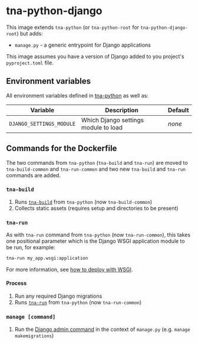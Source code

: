 # tna-python-django

This image extends `tna-python` (or `tna-python-root` for `tna-python-django-root`) but adds:

- `manage.py` - a generic entrypoint for Django applications

This image assumes you have a version of Django added to you project's `pyproject.toml` file.

## Environment variables

All environment variables defined in [tna-python](../tna-python/README.md) as well as:

| Variable                 | Description                          | Default |
| ------------------------ | ------------------------------------ | ------- |
| `DJANGO_SETTINGS_MODULE` | Which Django settings module to load | _none_  |

## Commands for the Dockerfile

The two commands from `tna-python` (`tna-build` and `tna-run`) are moved to `tna-build-common` and `tna-run-common` and two new `tna-build` and `tna-run` commands are added.

### `tna-build`

1. Runs [`tna-build`](../tna-python/README.md#tna-build) from `tna-python` (now `tna-build-common`)
1. Collects static assets (requires setup and directories to be present)

### `tna-run`

As with `tna-run` command from `tna-python` (now `tna-run-common`), this takes one positional parameter which is the Django WSGI application module to be run, for example:

```sh
tna-run my_app.wsgi:application
```

For more information, see [how to deploy with WSGI](https://docs.djangoproject.com/en/4.2/howto/deployment/wsgi/).

#### Process

1. Run any required Django migrations
1. Runs [`tna-run`](../tna-python/README.md#tna-run) from `tna-python` (now `tna-run-common`)

### `manage [command]`

1. Run the [Django admin command](https://docs.djangoproject.com/en/5.1/ref/django-admin/) in the context of `manage.py` (e.g. `manage makemigrations`)
